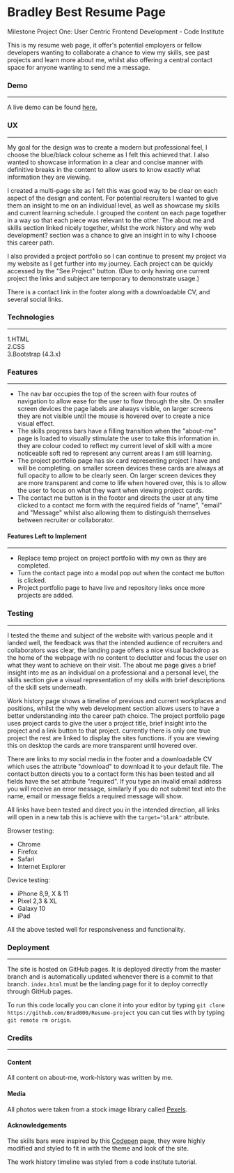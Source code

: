 # Bradley Best Resume Page
Milestone Project One: User Centric Frontend Development - Code Institute

This is my resume web page, it offer's potential employers or fellow developers wanting to collaborate a chance to view my skills, see past projects and learn more about me, whilst also offering a central contact space for anyone wanting to send me a message.

### Demo
---
A live demo can be found <a href="https://brad000.github.io/Resume-project/" TARGET="_blank">here.</a>

### UX
---
My goal for the design was to create a modern but professional feel, I choose the blue/black colour scheme as I felt this achieved that. I also wanted to showcase information in a clear and concise manner with definitive breaks in the content to allow users to know exactly what information they are viewing. 

I created a multi-page site as I felt this was good way to be clear on each aspect of the design and content. For potential recruiters I wanted to give them an insight to me on an individual level, as well as showcase my skills and current learning schedule. I grouped the content on each page together in a way so that each piece was relevant to the other. The about me and skills section linked nicely together, whilst the work history and why web development? section was a chance to give an insight in to why I choose this career path. 

I also provided a project portfolio so I can continue to present my project via my website as I get further into my journey. Each project can be quickly accessed by the "See Project" button. (Due to only having one current project the links and subject are temporary to demonstrate usage.)

There is a contact link in the footer along with a downloadable CV, and several social links. 


### Technologies 
---
1.HTML  
2.CSS  
3.Bootstrap (4.3.x)  

### Features
---
  * The nav bar occupies the top of the screen with four routes of navigation to allow ease for the user to flow through the site. On smaller screen devices the page labels are always visible, on larger screens they are not visible until the mouse is hovered over to create a nice visual effect.
  * The skills progress bars have a filling transition when the "about-me" page is loaded to visually stimulate the user to take this information in. they are colour coded to reflect my current level of skill with a more noticeable soft red to represent any current areas I am still learning. 
  * The project portfolio page has six card representing project I have and will be completing. on smaller screen devices these cards are always at full opacity to allow to be clearly seen. On larger screen devices they are more transparent and come to life when hovered over, this is to allow the user to focus on what they want when viewing project cards. 
  * The contact me button is in the footer and directs the user at any time clicked to a contact me form with the required fields of "name", "email" and "Message" whilst also allowing them to distinguish themselves between recruiter or collaborator. 

#### Features Left to Implement
---
  * Replace temp project on project portfolio with my own as they are completed.
  * Turn the contact page into a modal pop out when the contact me button is clicked.
  * Project portfolio page to have live and repository links once more projects are added. 

### Testing
---
I tested the theme and subject of the website with various people and it landed well, the feedback was that the intended audience of recruiters and collaborators was clear, the landing page offers a nice visual backdrop as the home of the webpage with no content to declutter and focus the user on what they want to achieve on their visit. The about me page gives a brief insight into me as an individual on a professional and a personal level, the skills section give a visual representation of my skills with brief descriptions of the skill sets underneath. 

Work history page shows a timeline of previous and current workplaces and positions, whilst the why web development section allows users to have a better understanding into the career path choice. The project portfolio page uses project cards to give the user a project title, brief insight into the project and a link button to that project. currently there is only one true project the rest are linked to display the sites functions. if you are viewing this on desktop the cards are more transparent until hovered over.

There are links to my social media in the footer and a downloadable CV which uses the attribute "download" to download it to your default file. The contact button directs you to a contact form this has been tested and all fields have the set attribute "required". If you type an invalid email address you will receive an error message, similarly if you do not submit text into the name, email or message fields a required message will show. 

All links have been tested and direct you in the intended direction, all links will open in a new tab this is achieve with the ```target="blank"``` attribute. 

Browser testing: 

 * Chrome 
 * Firefox
 * Safari
 * Internet Explorer

Device testing:

 * iPhone 8,9, X & 11 
 * Pixel 2,3 & XL 
 * Galaxy 10 
 * iPad 

All the above tested well for responsiveness and functionality.

### Deployment
---
The site is hosted on GitHub pages. It is deployed directly from the master branch and is automatically updated whenever there is a commit to that branch. ```index.html``` must be the landing page for it to deploy correctly through GitHub pages. 

To run this code locally you can clone it into your editor by typing ```git clone https://github.com/Brad000/Resume-project``` you can cut ties with by typing ``` git remote rm origin```.

### Credits 
---
#### Content 
All content on about-me, work-history was written by me. 

#### Media 
All photos were taken from a stock image library called <a href="https://www.pexels.com/" target="_blank">Pexels</a>.

#### Acknowledgements 

The skills bars were inspired by this <a href="https://codepen.io/milacarrera/pen/pEPoZz" target="_blank">Codepen</a> page, they were highly modified and styled to fit in with the theme and look of the site. 

The work history timeline was styled from a code institute tutorial.












